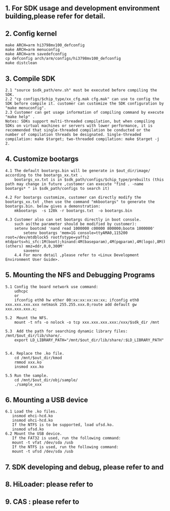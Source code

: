 ## 1. For  SDK usage and development environment building,please refer <Linux Development Environment User Guide> for detail.

## 2. Config kernel
	make ARCH=arm hi3798mv100_defconfig
	make ARCH=arm menuconfig
	make ARCH=arm savedefconfig
	cp defconfig arch/arm/configs/hi3798mv100_defconfig
	make distclean

## 3. Compile SDK
	2.1 "source $sdk_path/env.sh" must be executed before compiling the SDK.
	2.2 "cp configs/$chip_type/xx_cfg.mak cfg.mak" can use to config the SDK before compile it. customer can customize the SDK configuration by "make menuconfig".
	2.3 Customer can get usage information of compiling command by execute "make help" .
    Notes: SDKs support multi-threaded compilation, but when compiling SDKs on virtual machines or servers with lower performance, it is recommended that single-threaded compilation be conducted or the number of compilation threads be designated. Single-threaded compilation: make $target; two-threaded compilation: make $target -j 2.

## 4. Customize bootargs

	4.1 The default bootargs.bin will be generate in $out_dir/image/ according to the bootargs_xx.txt .
	    bootargs_xx.txt is in $sdk_path/configs/$chip_type/prebuilts (this path may change in future ,customer can execute "find . -name bootargs* " in $sdk_path/configs to search it) 
	    
	4.2 For bootargs customize, customer can directly modify the bootargs_xx.txt ,then use the command "mkbootargs" to generate the bootargs.bin. below gives a demonstration:
	    mkbootargs  -s 128k -r bootargs.txt  -o bootargs.bin
	    
	4.3 Customer also can set bootargs directly in boot console. 
	    such as(the parameter should be modified by customer):
	    setenv bootcmd 'nand read 1000000 c00000 800000;bootm 1000000'
      	    setenv bootargs 'mem=1G console=ttyAMA0,115200 root=/dev/mtdblock5 rootfstype=yaffs2 mtdparts=hi_sfc:1M(boot);hinand:4M(baseparam),4M(pqparam),4M(logo),8M(kernel),96M(rootfs),-(others) mmz=ddr,0,0,300M'
      	    saveenv
      	4.4 For more detail ,please refer to <Linux Development Environment User Guide>.
      	    
## 5. Mounting the NFS and Debugging Programs
	5.1 Config the board network use command:
		udhcpc  
		or 
		ifconfig eth0 hw ether 00:xx:xx:xx:xx:xx; ifconfig eth0 xxx.xxx.xxx.xxx netmask 255.255.xxx.0;route add default gw xxx.xxx.xxx.x;     
		
	5.2  Mount the NFS.  
		mount -t nfs -o nolock -o tcp xxx.xxx.xxx.xxx:/xxx/$sdk_dir /mnt
		
	5.3  Add the path for searching dynamic library files: /mnt/$out_dir/lib/share/.
   		export LD_LIBRARY_PATH="/mnt/$out_dir/lib/share/:$LD_LIBRARY_PATH"
   		
   		
   	5.4. Replace the .ko file.
   		cd /mnt/$out_dir/kmod
   		rmmod xxx.ko
   		insmod xxx.ko

	5.5 Run the sample.
   		cd /mnt/$out_dir/obj/sample/
   		./sample_xxx
  
## 6. Mounting a USB device
	6.1 Load the .ko files.
	   insmod ehci-hcd.ko
	   insmod ohci-hcd.ko
	   If the NTFS is to be supported, load ufsd.ko.
	   insmod ufsd.ko
	6.2 Mount the USB device.
	   If the FAT32 is used, run the following command:
	   mount -t vfat /dev/sda /usb
	   If the NTFS is used, run the following command:
	   mount -t ufsd /dev/sda /usb

## 7. SDK developing and debug, please refer to <HMS Development Guide> and <HMS Debugging Guide>	  
## 8. HiLoader: 	please refer to  <HiLoader Development Guide>
## 9. CAS : 	please refer to <Advanced CA Development Guide>

